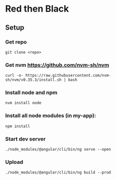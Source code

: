 # Red then Black

## Setup

### Get repo
```git clone <repo>```

### Get nvm https://github.com/nvm-sh/nvm
```curl -o- https://raw.githubusercontent.com/nvm-sh/nvm/v0.35.3/install.sh | bash```

### Install node and npm
```nvm install node```

### Install all node modules (in my-app): 
```npm install```

### Start dev server 
```./node_modules/@angular/cli/bin/ng serve --open```

### Upload
```./node_modules/@angular/cli/bin/ng build --prod```


